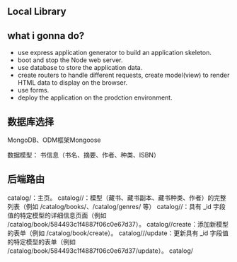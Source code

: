 ## Local Library

## what i gonna do?
* use express application generator to build an application skeleton.
* boot and stop the Node web server.
* use database to store the application data.
* create routers to handle different requests, create model(view) to render HTML data to display on the browser.
* use forms.
* deploy the application on the prodction environment.

## 数据库选择
MongoDB、ODM框架Mongoose

数据模型：
书信息（书名、摘要、作者、种类、ISBN）

## 后端路由

catalog/：主页。
catalog/<objects>/：模型（藏书、藏书副本、藏书种类、作者）的完整列表（例如 /catalog/books/、/catalog/genres/ 等）
catalog/<object>/<id>：具有 _id 字段值的特定模型的详细信息页面（例如 /catalog/book/584493c1f4887f06c0e67d37）。
catalog/<object>/create：添加新模型的表单（例如 /catalog/book/create）。
catalog/<object>/<id>/update：更新具有 _id 字段值的特定模型的表单（例如 /catalog/book/584493c1f4887f06c0e67d37/update）。
catalog/<object>/<id>/delete：删除具有 _id 字段值的特定模型的表单（例如 /catalog/book/584493c1f4887f06c0e67d37/delete）。

## 文件目录
/locallibrary
    app.js
    /bin
        www
    package.json
    /node_modules
        [约 4,500 个子文件夹和文件]
    /public
        /images
        /javascripts
        /stylesheets
            style.css
    /routes
        index.js
        users.js
    /views
        error.pug
        index.pug
        layout.pug

package.json 文件定义依赖项和其他信息，以及一个调用应用入口（/bin/www，一个 JavaScript 文件）的启动脚本，脚本中还设置了一些应用的错误处理，
加载 app.js 来完成其余工作。
/routes 目录中用不同模块保存应用路由。
/views 目录保存模板。

## 遇到的问题

* throw new MongooseError('Model.prototype.save() no longer accepts a callback');
https://www.saoniuhuo.com/question/detail-2513383.html